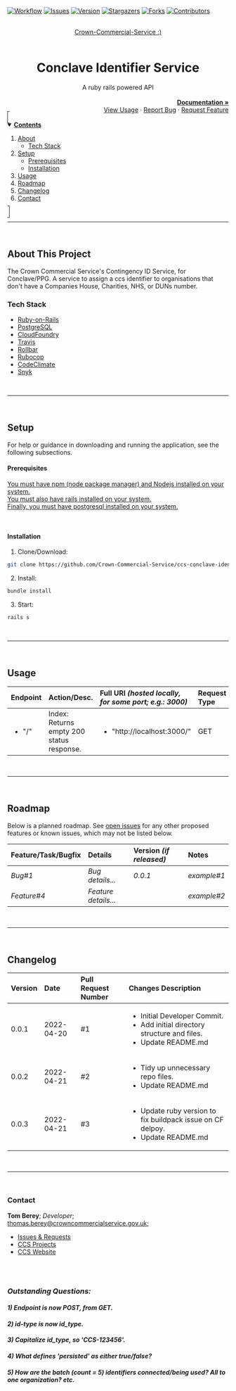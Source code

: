 <!-- PROJECT SHIELDS -->
[![Workflow][workflow-shield]][workflow-url]
[![Issues][issues-shield]][issues-url]
[![Version][version-shield]][version-url]
[![Stargazers][stars-shield]][stars-url]
[![Forks][forks-shield]][forks-url]
[![Contributors][contributors-shield]][contributors-url]


<!-- PROJECT LOGO -->
<br>
<div align="center">
  <a href="https://github.com/Crown-Commercial-Service">
    Crown-Commercial-Service :)
  </a><br><br>
  <div align="center"><h1>Conclave Identifier Service</h1>A ruby rails powered API</div>
  <div align="right">
    <br>
    <a href="https://github.com/Crown-Commercial-Service/ccs-conclave-identifier-service/blob/develop/README.md"><strong>Documentation »</strong></a>
    <br>
    <a href="#usage">View Usage</a>
    ·
    <a href="https://github.com/Crown-Commercial-Service/ccs-conclave-identifier-service/issues">Report Bug</a>
    ·
    <a href="https://github.com/Crown-Commercial-Service/ccs-conclave-identifier-service/issues">Request Feature</a>
  </div>
</div>



<!-- TABLE OF CONTENTS -->
<details open="open" style="padding:4px;display:inline;border-width:1px;border-style:solid;">
  <summary><b style="display: inline-block"><u>Contents</u></b></summary>
    <ol>
        <li>
        <a href="#about-this-project">About</a>
        <ul>
            <li><a href="#tech-stack">Tech Stack</a></li>
        </ul>
        </li>
        <li>
        <a href="#setup">Setup</a>
        <ul>
            <li><a href="#prerequisites">Prerequisites</a></li>
            <li><a href="#installation">Installation</a></li>
        </ul>
        </li>
        <li><a href="#usage">Usage</a></li>
        <li><a href="#roadmap">Roadmap</a></li>
        <li><a href="#changelog">Changelog</a></li>
        <li><a href="#contact">Contact</a></li>
    </ol>
</details><hr><br>



<!-- ABOUT THis PROJECT -->
## About This Project
The Crown Commercial Service's Contingency ID Service, for Conclave/PPG. A service to assign a ccs identifier to organisations that don't have a Companies House, Charities, NHS, or DUNs number.

### Tech Stack
* [Ruby-on-Rails](https://rubyonrails.org/)
* [PostgreSQL](https://www.postgresql.org)
* [CloudFoundry](https://www.cloudfoundry.org/)
* [Travis](https://www.travis-ci.com/)
* [Rollbar](https://rollbar.com/)
* [Rubocop](https://rubocop.org/)
* [CodeClimate](https://codeclimate.com/)
* [Snyk](https://snyk.io/)

<br><hr><br>



<!-- SETUP -->
## Setup
For help or guidance in downloading and running the application, see the following subsections.
<br>

#### Prerequisites
[You must have npm (node package manager) and Nodejs installed on your system.](https://docs.npmjs.com/downloading-and-installing-node-js-and-npm)<br>
[You must also have rails installed on your system.](https://guides.rubyonrails.org/v5.0/getting_started.html)<br>
[Finally, you must have postgresql installed on your system.](https://www.postgresql.org)

<br>

#### Installation
1. Clone/Download:
  ```sh
  git clone https://github.com/Crown-Commercial-Service/ccs-conclave-identifier-service.git
  ```
2. Install:
  ```sh
  bundle install
  ```
3. Start:
  ```sh
  rails s
  ```

<br><hr><br>



<!-- USAGE EXAMPLES -->
## Usage

| Endpoint | Action/Desc. | Full URI <i>(hosted locally, for some port; e.g.: 3000)</i> | Request Type |
|:---|:---|:---|:---|
| <ul><li>"/"</li></ul> | Index:<br>Returns empty 200 status response. | <ul><li>"http://localhost:3000/"</li></ul> | GET |

<br><hr><br>



<!-- ROADMAP -->
## Roadmap
Below is a planned roadmap. See [open issues][issues-url] for any other proposed features or known issues, which may not be listed below.

| Feature/Task/Bugfix | Details | Version <i>(if released)</i> | Notes |
|:---|:---|:---|:---|
| <i>Bug#1</i> | <i>Bug details...</i> | <i>0.0.1</i> | <i>example#1</i> |
| <i>Feature#4</i> | <i>Feature details...</i> |   | <i>example#2</i> |

<br><hr><br>



<!-- CHANGELOG -->
## Changelog

| Version | Date | Pull Request Number | Changes Description |
|:---|:---|:---|:---|
| 0.0.1 | 2022-04-20 | #1 | <ul><li>Initial Developer Commit.</li><li>Add initial directory structure and files.</li><li>Update README.md</li></ul> |
| 0.0.2 | 2022-04-21 | #2 | <ul><li>Tidy up unnecessary repo files.</li><li>Update README.md</li></ul> |
| 0.0.3 | 2022-04-21 | #3 | <ul><li>Update ruby version to fix buildpack issue on CF delpoy.</li><li>Update README.md</li></ul> |

<br><hr><br>


<!-- CONTACT -->
### Contact

<b>Tom Berey</b>; <i>Developer</i>;<br>thomas.berey@crowncommercialservice.gov.uk;

* [Issues & Requests][issues-url]
* [CCS Projects](https://github.com/Crown-Commercial-Service?tab=repositories)
* [CCS Website](https://www.crowncommercial.gov.uk/)

<br>

<br>

<i>

### Outstanding Questions:

#### 1) Endpoint is now POST, from GET.

#### 2) id-type is now id_type.

#### 3) Capitalize id_type, so 'CCS-123456'.

#### 4) What defines 'persisted' as either true/false?

#### 5) How are the batch (count = 5) identifiers connected/being used? All to one organization? etc.

</i>

<br>

<!-- SPECIFIC URLS - NEED CHANGING PER PROJECT -->
[workflow-shield]: https://github.com/Crown-Commercial-Service/ccs-conclave-identifier-service/actions/workflows/codeql-analysis.yml/badge.svg
[workflow-url]: https://github.com/Crown-Commercial-Service/ccs-conclave-identifier-service/actions
[version-shield]: https://img.shields.io/github/v/release/Crown-Commercial-Service/social-stocks
[version-url]: https://github.com/Crown-Commercial-Service/ccs-conclave-identifier-service/releases/
[stars-shield]: https://img.shields.io/github/stars/Crown-Commercial-Service/social-stocks.svg
[stars-url]: https://github.com/Crown-Commercial-Service/ccs-conclave-identifier-service/stargazers
[contributors-shield]: https://img.shields.io/github/contributors/Crown-Commercial-Service/social-stocks.svg
[contributors-url]: https://github.com/Crown-Commercial-Service/ccs-conclave-identifier-service/graphs/contributors
[forks-shield]: https://img.shields.io/github/forks/Crown-Commercial-Service/social-stocks.svg
[forks-url]: https://github.com/Crown-Commercial-Service/ccs-conclave-identifier-service/network/members
[issues-shield]: https://img.shields.io/github/issues/Crown-Commercial-Service/social-stocks.svg
[issues-url]: https://github.com/Crown-Commercial-Service/ccs-conclave-identifier-service/issues
[project-url]: https://github.com/Crown-Commercial-Service/ccs-conclave-identifier-service/projects